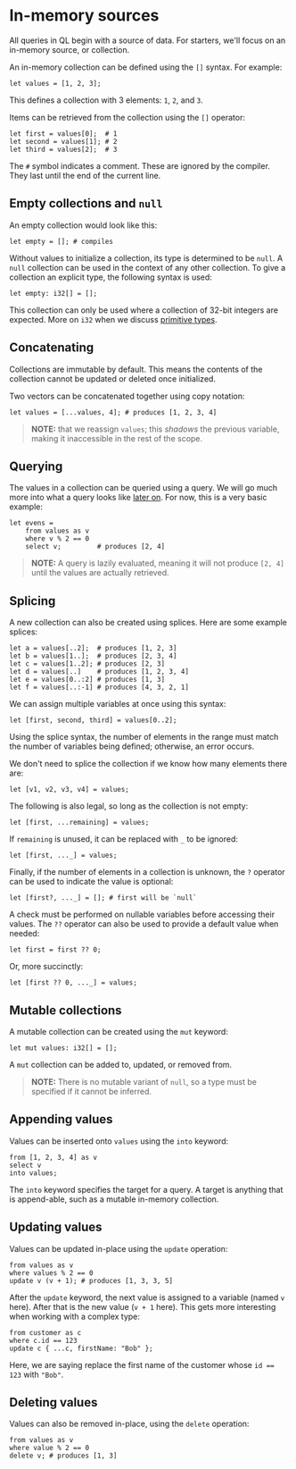 # In-memory sources
All queries in QL begin with a source of data. For starters, we'll focus on an in-memory source, or collection.

An in-memory collection can be defined using the `[]` syntax. For example:
```
let values = [1, 2, 3];
```

This defines a collection with 3 elements: `1`, `2`, and `3`.

Items can be retrieved from the collection using the `[]` operator:
```
let first = values[0];  # 1
let second = values[1]; # 2
let third = values[2];  # 3  
```

The `#` symbol indicates a comment. These are ignored by the compiler. They last until the end of the current line.

## Empty collections and `null`
An empty collection would look like this:
```
let empty = []; # compiles
```

Without values to initialize a collection, its type is determined to be `null`. A `null` collection can be used in the context of any other collection. To give a collection an explicit type, the following syntax is used:
```
let empty: i32[] = [];
```

This collection can only be used where a collection of 32-bit integers are expected. More on `i32` when we discuss [primitive types](./primitive-types.md).

## Concatenating
Collections are immutable by default. This means the contents of the collection cannot be updated or deleted once initialized.

Two vectors can be concatenated together using copy notation:
```
let values = [...values, 4]; # produces [1, 2, 3, 4]
```

> **NOTE:** that we reassign `values`; this *shadows* the previous variable, making it inaccessible in the rest of the scope.

## Querying
The values in a collection can be queried using a query. We will go much more into what a query looks like [later on](./queries.md). For now, this is a very basic example:
```
let evens = 
    from values as v
    where v % 2 == 0
    select v;         # produces [2, 4] 
```

> **NOTE:** A query is lazily evaluated, meaning it will not produce `[2, 4]` until the values are actually retrieved.

## Splicing
A new collection can also be created using splices. Here are some example splices:
```
let a = values[..2];  # produces [1, 2, 3]
let b = values[1..];  # produces [2, 3, 4]
let c = values[1..2]; # produces [2, 3]
let d = values[..]    # produces [1, 2, 3, 4]
let e = values[0..:2] # produces [1, 3]
let f = values[..:-1] # produces [4, 3, 2, 1]
```

We can assign multiple variables at once using this syntax:
```
let [first, second, third] = values[0..2];
```

Using the splice syntax, the number of elements in the range must match the number of variables being defined; otherwise, an error occurs.

We don't need to splice the collection if we know how many elements there are:
```
let [v1, v2, v3, v4] = values;
```

The following is also legal, so long as the collection is not empty:
```
let [first, ...remaining] = values;
```

If `remaining` is unused, it can be replaced with `_` to be ignored:
```
let [first, ..._] = values;
```

Finally, if the number of elements in a collection is unknown, the `?` operator can be used to indicate the value is optional:
```
let [first?, ..._] = []; # first will be `null`
```

A check must be performed on nullable variables before accessing their values. The `??` operator can also be used to provide a default value when needed:
```
let first = first ?? 0;
``` 

Or, more succinctly:
```
let [first ?? 0, ..._] = values;
```

## Mutable collections
A mutable collection can be created using the `mut` keyword:
```
let mut values: i32[] = [];
```

A `mut` collection can be added to, updated, or removed from. 

> **NOTE:** There is no mutable variant of `null`, so a type must be specified if it cannot be inferred.

## Appending values
Values can be inserted onto `values` using the `into` keyword:
```
from [1, 2, 3, 4] as v
select v
into values;
```

The `into` keyword specifies the target for a query. A target is anything that is append-able, such as a mutable in-memory collection.

## Updating values
Values can be updated in-place using the `update` operation:
```
from values as v
where values % 2 == 0
update v (v + 1); # produces [1, 3, 3, 5]
```

After the `update` keyword, the next value is assigned to a variable (named `v` here). After that is the new value (`v + 1` here). This gets more interesting when working with a complex type:
```
from customer as c
where c.id == 123
update c { ...c, firstName: "Bob" };
```

Here, we are saying replace the first name of the customer whose `id == 123` with `"Bob"`. 

## Deleting values
Values can also be removed in-place, using the `delete` operation:
```
from values as v
where value % 2 == 0
delete v; # produces [1, 3]
```